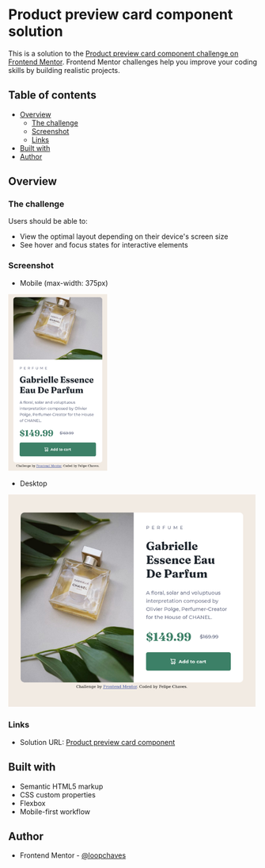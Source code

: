 # Product preview card component solution

This is a solution to the [Product preview card component challenge on Frontend Mentor](https://www.frontendmentor.io/challenges/product-preview-card-component-GO7UmttRfa). Frontend Mentor challenges help you improve your coding skills by building realistic projects. 

## Table of contents

- [Overview](#overview)
  - [The challenge](#the-challenge)
  - [Screenshot](#screenshot)
  - [Links](#links)
- [Built with](#built-with)
- [Author](#author)

## Overview

### The challenge

Users should be able to:

- View the optimal layout depending on their device's screen size
- See hover and focus states for interactive elements

### Screenshot

- Mobile (max-width: 375px)

<img src='https://github.com/loopchaves/challenges/blob/main/src/img/screenshots/product-preview-card-component-mobile.png' width='200'>

- Desktop

<img src='https://github.com/loopchaves/challenges/blob/main/src/img/screenshots/product-preview-card-component-desktop.png' width='500'>

### Links

- Solution URL: [Product preview card component](https://loopchaves.github.io/challenges/solutions/product-preview-card-component)

## Built with

- Semantic HTML5 markup
- CSS custom properties
- Flexbox
- Mobile-first workflow

## Author

- Frontend Mentor - [@loopchaves](https://www.frontendmentor.io/profile/loopchaves)
